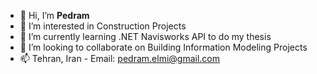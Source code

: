 - 👋 Hi, I’m **Pedram**
- 👀 I’m interested in Construction Projects
- 🌱 I’m currently learning .NET Navisworks API to do my thesis
- 💞️ I’m looking to collaborate on Building Information Modeling Projects
- 📫 Tehran, Iran - Email: pedram.elmi@gmail.com

<!---
PedramElmi/PedramElmi is a ✨ special ✨ repository because its `README.md` (this file) appears on your GitHub profile.
You can click the Preview link to take a look at your changes.
--->
